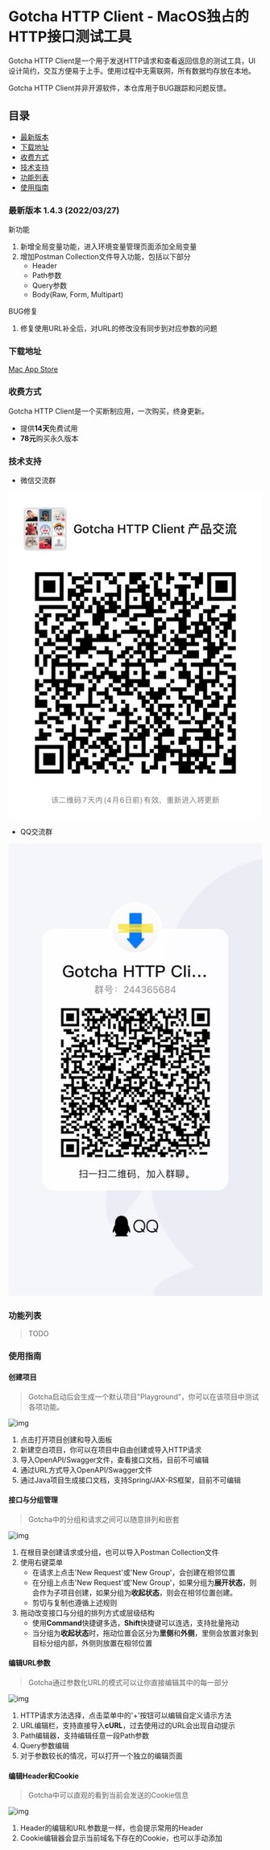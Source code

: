 # Gotcha HTTP Client - MacOS独占的HTTP接口测试工具

Gotcha HTTP Client是一个用于发送HTTP请求和查看返回信息的测试工具，UI设计简约，交互方便易于上手。使用过程中无需联网，所有数据均存放在本地。

Gotcha HTTP Client并非开源软件，本仓库用于BUG跟踪和问题反馈。

## 目录

- [最新版本](#最新版本)
- [下载地址](#下载地址)
- [收费方式](#收费方式)
- [技术支持](#技术支持)
- [功能列表](#功能列表)
- [使用指南](#使用指南)

### 最新版本 1.4.3 (2022/03/27)

新功能

1. 新增全局变量功能，进入环境变量管理页面添加全局变量
2. 增加Postman Collection文件导入功能，包括以下部分
	- Header
	- Path参数
	- Query参数
	- Body(Raw, Form, Multipart)

BUG修复

1. 修复使用URL补全后，对URL的修改没有同步到对应参数的问题

### 下载地址

[Mac App Store](https://apps.apple.com/cn/app/gotcha-http-client/id1524200727)

### 收费方式

Gotcha HTTP Client是一个买断制应用，一次购买，终身更新。

- 提供**14天**免费试用
- **78元**购买永久版本

### 技术支持
 
- 微信交流群

![img](images/wechat_group.jpg)

- QQ交流群

![img](images/qq_group.jpg)

### 功能列表

> TODO

### 使用指南

#### 创建项目

> Gotcha启动后会生成一个默认项目"Playground"，你可以在该项目中测试各项功能。

![img](images/tutorial/#1_create_project.jpeg)

1. 点击打开项目创建和导入面板
2. 新建空白项目，你可以在项目中自由创建或导入HTTP请求
3. 导入OpenAPI/Swagger文件，查看接口文档，目前不可编辑
4. 通过URL方式导入OpenAPI/Swagger文件
5. 通过Java项目生成接口文档，支持Spring/JAX-RS框架，目前不可编辑

#### 接口与分组管理

> Gotcha中的分组和请求之间可以随意排列和嵌套

![img](images/tutorial/#2_request_and_group.jpeg)

1. 在根目录创建请求或分组，也可以导入Postman Collection文件
2. 使用右键菜单
	- 在请求上点击'New Request'或'New Group'，会创建在相邻位置
	- 在分组上点击'New Request'或'New Group'，如果分组为**展开状态**，则会作为子项目创建，如果分组为**收起状态**，则会在相邻位置创建。
	- 剪切与复制也遵循上述规则
3. 拖动改变接口与分组的排列方式或层级结构
	- 使用**Command**快捷键多选，**Shift**快捷键可以连选，支持批量拖动
	- 当分组为**收起状态**时，拖动位置会区分为**里侧**和**外侧**，里侧会放置对象到目标分组内部，外侧则放置在相邻位置
	
#### 编辑URL参数

> Gotcha通过参数化URL的模式可以让你直接编辑其中的每一部分

![img](images/tutorial/#3_url_parameters.jpeg)

1. HTTP请求方法选择，点击菜单中的'+'按钮可以编辑自定义请示方法
2. URL编辑栏，支持直接导入**cURL**，过去使用过的URL会出现自动提示
3. Path编辑器，支持编辑任意一段Path参数
4. Query参数编辑
5. 对于参数较长的情况，可以打开一个独立的编辑页面

#### 编辑Header和Cookie

> Gotcha中可以直观的看到当前会发送的Cookie信息

![img](images/tutorial/#3_url_parameters.jpeg)

1. Header的编辑和URL参数是一样，也会提示常用的Header
2. Cookie编辑器会显示当前域名下存在的Cookie，也可以手动添加


























